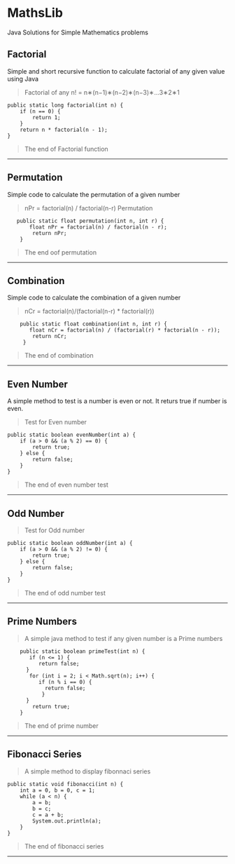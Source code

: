# MathsLib
Java Solutions for Simple Mathematics problems
## Factorial
Simple and short recursive function to calculate factorial of any given value using Java
> Factorial of any n! = n∗(n−1)∗(n−2)∗(n−3)∗...3∗2∗1

    public static long factorial(int n) {
        if (n == 0) {
            return 1;
        }
        return n * factorial(n - 1);
    }
> The end of Factorial function
***
 ## Permutation
 Simple code to calculate the permutation of a given number
 > nPr = factorial(n) / factorial(n-r) Permutation
 
       public static float permutation(int n, int r) {
           float nPr = factorial(n) / factorial(n - r);
            return nPr;
        }
 > The end oof permutation
 ***
  ## Combination
  Simple code to calculate the combination of a given number
  > nCr = factorial(n)/(factorial(n-r) * factorial(r))
  
        public static float combination(int n, int r) {
           float nCr = factorial(n) / (factorial(r) * factorial(n - r));
            return nCr;
         }
> The end of combination
***
## Even Number
A simple method to test is a number is even or not. It returs true if number is even.
> Test for Even number

    public static boolean evenNumber(int a) {
        if (a > 0 && (a % 2) == 0) {
            return true;
        } else {
            return false;
        }
    }
> The end of even number test
***
## Odd Number
> Test for Odd number

    public static boolean oddNumber(int a) {
        if (a > 0 && (a % 2) != 0) {
            return true;
        } else {
            return false;
        }
    }
  >The end of odd number test
  ***
  ## Prime Numbers
  >A simple java method to test if any given number is a Prime numbers 
  
        public static boolean primeTest(int n) {
           if (n <= 1) {
              return false;
          }
           for (int i = 2; i < Math.sqrt(n); i++) {
              if (n % i == 0) {
                return false;
               }
          }
            return true;
        }
  > The end of prime number
  ***
  ## Fibonacci Series
  > A simple method to display fibonnaci series
  
    public static void fibonacci(int n) {
        int a = 0, b = 0, c = 1;
        while (a < n) {
            a = b;
            b = c;
            c = a + b;
            System.out.println(a);
        }
    }
  >The end of fibonacci series
  ***
